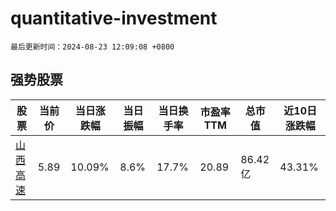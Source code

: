# quantitative-investment

`最后更新时间：2024-08-23 12:09:08 +0800`

## 强势股票

|股票|当前价|当日涨跌幅|当日振幅|当日换手率|市盈率TTM|总市值|近10日涨跌幅|
|----|----|----|----|----|----|----|----|
|[山西高速](https://xueqiu.com/S/SZ000755)|5.89|10.09%|8.6%|17.7%|20.89|86.42亿|43.31%|
